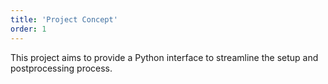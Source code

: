 ```yaml
---
title: 'Project Concept'
order: 1
---
```

This project aims to provide a Python interface to streamline the setup and postprocessing process. 